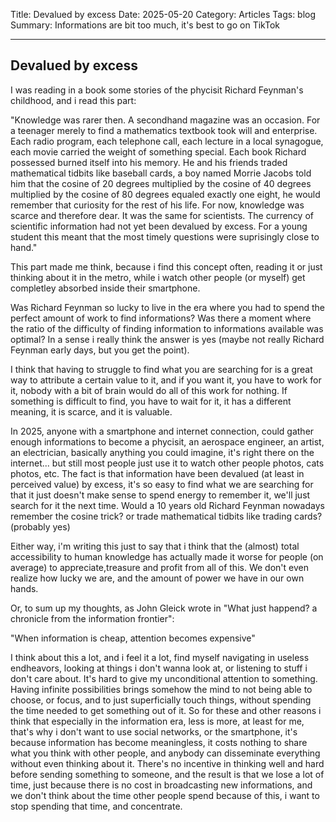 Title: Devalued by excess
Date: 2025-05-20
Category: Articles
Tags: blog
Summary: Informations are bit too much, it's best to go on TikTok

---

## Devalued by excess

I was reading in a book some stories of the phycisit Richard Feynman's childhood, and i read this part:

"Knowledge was rarer then. A secondhand magazine was an occasion. For a teenager merely to find a mathematics textbook took will and enterprise. Each radio program, each telephone call, each lecture in a local synagogue, each movie carried the weight of something special. Each book Richard possessed burned itself into his memory. He and his friends traded mathematical tidbits like baseball cards, a boy named Morrie Jacobs told him that the cosine of 20 degrees multiplied by the cosine of 40 degrees multiplied by the cosine of 80 degrees equaled exactly one eight, he would remember that curiosity for the rest of his life. For now, knowledge was scarce and therefore dear. It was the same for scientists. The currency of scientific information had not yet been devalued by excess. For a young student this meant that the most timely questions were suprisingly close to hand."

This part made me think, because i find this concept often, reading it or just thinking about it in the metro, while i watch other people (or myself) get completley absorbed inside their smartphone.

Was Richard Feynman so lucky to live in the era where you had to spend the perfect amount of work to find informations? Was there a moment where the ratio of the difficulty of finding information to informations available was optimal? 
In a sense i really think the answer is yes (maybe not really Richard Feynman early days, but you get the point).

I think that having to struggle to find what you are searching for is a great way to attribute a certain value to it, and if you want it, you have to work for it, nobody with a bit of brain would do all of this work for nothing. 
If something is difficult to find, you have to wait for it, it has a different meaning, it is scarce, and it is valuable.

In 2025, anyone with a smartphone and internet connection, could gather enough informations to become a phycisit, an aerospace engineer, an artist, an electrician, basically anything you could imagine, it's right there on the internet... but still most people just use it to watch other people photos, cats photos, etc.
The fact is that information have been devalued (at least in perceived value) by excess, it's so easy to find what we are searching for that it just doesn't make sense to spend energy to remember it, we'll just search for it the next time.
Would a 10 years old Richard Feynman nowadays remember the cosine trick? or trade mathematical tidbits like trading cards? (probably yes)

Either way, i'm writing this just to say that i think that the (almost) total accessibility to human knowledge has actually made it worse for people (on average) to appreciate,treasure and profit from all of this. We don't even realize how lucky we are, and the amount of power we have in our own hands.

Or, to sum up my thoughts, as John Gleick wrote in "What just happend? a chronicle from the information frontier":

"When information is cheap, attention becomes expensive"

I think about this a lot, and i feel it a lot, find myself navigating in useless endheavors, looking at things i don't wanna look at, or listening to stuff i don't care about. It's hard to give my unconditional attention to something.
Having infinite possibilities brings somehow the mind to not being able to choose, or focus, and to just superficially touch things, without spending the time needed to get something out of it. 
So for these and other reasons i think that especially in the information era, less is more, at least for me, that's why i don't want to use social networks, or the smartphone, it's because information has become meaningless, it costs nothing to share what you think with other people, and anybody can disseminate everything without even thinking about it. There's no incentive in thinking well and hard before sending something to someone, and the result is that we lose a lot of time, just because there is no cost in broadcasting new informations, and we don't think about the time other people spend because of this, i want to stop spending that time, and concentrate.






